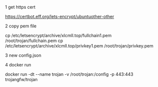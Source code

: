 1 get https cert

https://certbot.eff.org/lets-encrypt/ubuntuother-other

2 copy pem file

cp /etc/letsencrypt/archive/xlcmll.top/fullchain1.pem /root/trojan/fullchain.pem
cp /etc/letsencrypt/archive/xlcmll.top/privkey1.pem /root/trojan/privkey.pem

3 new config.json

4 docker run

docker run -dt --name trojan -v /root/trojan:/config -p 443:443 trojangfw/trojan

